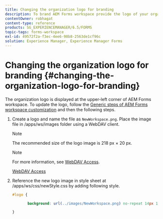 ```yaml
---
title: Changing the organization logo for branding
description: To brand AEM Forms workspace provide the logo of your organization by customizing the default logo.
contentOwner: robhagat
content-type: reference
products: SG_EXPERIENCEMANAGER/6.5/FORMS
topic-tags: forms-workspace
exl-id: 49572f2a-f3ec-4ee6-98b8-2563de1cf96c
solution: Experience Manager, Experience Manager Forms
---
```

# Changing the organization logo for branding {#changing-the-organization-logo-for-branding}

The organization logo is displayed at the upper-left corner of AEM Forms workspace. To update the logo, follow the [Generic steps of AEM Forms workspace customization](/help/forms/using/generic-steps-html-workspace-customization.md#generic-steps-for-html-workspace-customization) and then the following steps.

1. Create a logo and name the file as `NewWorkspace.png`. Place the image file in /apps/ws/images folder using a WebDAV client.

   >[!NOTE]
   >
   >The recommended size of the logo image is 218 px × 20 px.

   >[!NOTE]
   >
   >For more information, see [WebDAV Access](https://experienceleague.adobe.com/docs/experience-manager-65/administering/contentmanagement/webdav-access.html?lang=en).

   [WebDAV Access](https://experienceleague.adobe.com/docs/experience-manager-65/administering/contentmanagement/webdav-access.html?lang=en)

1. Reference the new logo image in style sheet at /apps/ws/css/newStyle.css by adding following style.

   ```css
   #logo {

          background: url(../images/NewWorkspace.png) no-repeat 14px 11px;

   }
   ```
